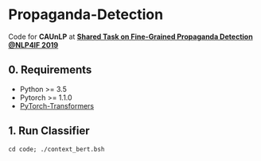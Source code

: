 # Propaganda-Detection
Code for **CAUnLP** at [**Shared Task on Fine-Grained Propaganda Detection @NLP4IF 2019**](https://propaganda.qcri.org/nlp4if-shared-task)

## 0. Requirements
* Python >= 3.5
* Pytorch >= 1.1.0
* [PyTorch-Transformers](https://huggingface.co/pytorch-transformers)

## 1. Run Classifier
	
	cd code; ./context_bert.bsh	